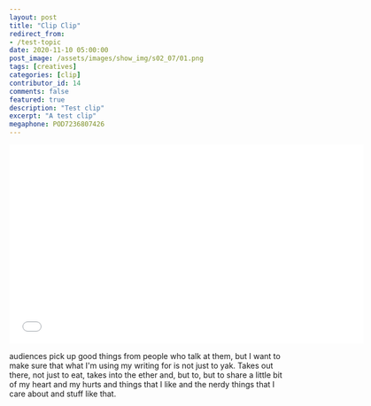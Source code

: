 ```yaml
---
layout: post
title: "Clip Clip"
redirect_from:
- /test-topic
date: 2020-11-10 05:00:00
post_image: /assets/images/show_img/s02_07/01.png
tags: [creatives]
categories: [clip]
contributor_id: 14
comments: false
featured: true
description: "Test clip"
excerpt: "A test clip"
megaphone: POD7236807426
---
```


<iframe src="//share.descript.com/embed/BeSKOEsa6uQ" width="640" height="360" frameborder="0" allowfullscreen></iframe>

audiences pick up good things from people who talk at them, but I want to make sure that what I'm using my writing for is not just to yak. Takes out there, not just to eat, takes into the ether and, but to, but to share a little bit of my heart and my hurts and things that I like and the nerdy things that I care about and stuff like that.